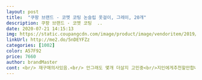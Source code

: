 ```yaml
---
layout: post 
title:  "쿠팡 브랜드 - 코멧 코팅 논슬립 옷걸이, 그레이, 20개" 
description: 쿠팡 브랜드 - 코멧 코팅  ..
date: 2020-07-21 14:15:13 
img: https://static.coupangcdn.com/image/product/image/vendoritem/2019/10/30/5049005600/94a8ff94-c52d-481f-8749-536e1a6f0b62.jpg 
linkUrl: http://me2.do/5nDEYFZz 
categories: [1002] 
color: A57F92 
price: 7660 
author: brandMaster 
cont: <br/> 재구매의사있음.<br/> 안그래도 몇개 더살지 고민중<br/>지인에게추천할만합니다.<br/><br/>품질 좋습니다.<br/><br/>플라스틱 다이ㅅ 옷걸이가 옷 다망가트려서<br/>휘어지거나 불량없이 잘왔어요<br/>■받아보니, 엄청 얇아서 튼튼한건 아니지만.<br/>.<br/><br/>■벨벳느낌나는 논슬립만 썼었는데,<br/>➡️추가작성<br/>구매 전에 솔직히 세탁소에서 주는 그러한 느낌의 옷걸이겠지.<br/>.<br/> 하고 저렴하니까 쓰다가 버려야지  생각하고 구매했는데 생각보다 튼튼하네요 ㅎㅎ<br/>그리고 훨저렴하구요!!!<br/>다른 플라스틱 재질의 슬림한 옷걸이는 장시간 걸어두면 휘곤 하는데, 이 제품은 크게 휘지는 않을 거 같네요<br/>다버리고 싹 바꾸려고 저번에 ㅎㅅ몰에서 샀던 디자인이랑 똑같은걸로 샀는데 이게 싸고 더좋아요!<br/>디자인도 깔끔하고 그래서 일반 옷걸이보다는 디자인면에서도 좋네요 <br/>무게를 이기지못하고.<br/>.<br/>수시로 부러졌는데도<br/>받자마자 탄성이 어떤지 휘어봤는데 일반 플라스틱 제품이나 세탁소 옷걸이보다는 좋아요 <br/> 
---
```

 